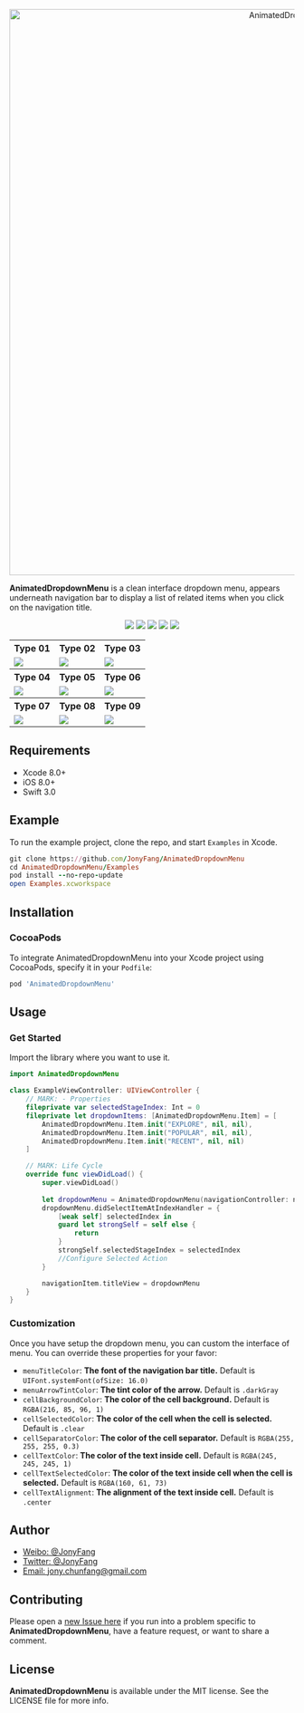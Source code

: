 <p align="center">
    <img src="https://dn-ynvsu4wa.qbox.me/16f7940346e6cfc5ddf9.png" alt="AnimatedDropdownMenu" title="AnimatedDropdownMenu" width="1000">
</p>

**AnimatedDropdownMenu** is a clean interface dropdown menu, appears underneath navigation bar to display a list of related items when you click on the navigation title.

<p align="center">
    <a href="https://cocoapods.org/pods/AnimatedDropdownMenu"><img src="https://img.shields.io/cocoapods/p/AnimatedDropdownMenu.svg?style=flat"></a>
    <a href="https://cocoapods.org/pods/AnimatedDropdownMenu"><img src="https://img.shields.io/badge/iOS-8.0%2B-blue.svg"></a>
    <a href="https://cocoapods.org/pods/AnimatedDropdownMenu"><img src="https://img.shields.io/badge/Swift-3.0%2B-orange.svg"></a>
    <a href="https://cocoapods.org/pods/AnimatedDropdownMenu"><img src="https://img.shields.io/cocoapods/v/AnimatedDropdownMenu.svg?style=flat"></a>
    <a href="http://mit-license.org"><img src="https://img.shields.io/cocoapods/l/AnimatedDropdownMenu.svg?style=flat"></a>
</p>


<p align="center">
    <table>
    <tr>
    <th>Type 01</th>
    <th>Type 02</th>
    <th>Type 03</th>
    </tr>
    <tr>
    <td><img src="https://dn-ynvsu4wa.qbox.me/85482a9232c248ab5aca.PNG"/></td>
    <td><img src="https://dn-ynvsu4wa.qbox.me/8767106baa384ee28bc3.PNG"/></td>
    <td><img src="https://dn-ynvsu4wa.qbox.me/bc46b32aacf22b459e63.PNG"/></td>
    </tr>
    <tr>
    <th>Type 04</th>
    <th>Type 05</th>
    <th>Type 06</th>
    </tr>
    <tr>
    <td><img src="https://dn-ynvsu4wa.qbox.me/4da2351118cda94556c3.PNG"/></td>
    <td><img src="https://dn-ynvsu4wa.qbox.me/fd8abea53051a404745b.PNG"/></td>
    <td><img src="https://dn-ynvsu4wa.qbox.me/951d3cf13599fd5cc307.PNG"/></td>
    </tr>
    <tr>
    <th>Type 07</th>
    <th>Type 08</th>
    <th>Type 09</th>
    </tr>
    <tr>
    <td><img src="https://dn-ynvsu4wa.qbox.me/772b9dfd1a1e554073b6.PNG"/></td>
    <td><img src="https://dn-ynvsu4wa.qbox.me/48835d39aae89b6c3212.PNG"/></td>
    <td><img src="https://dn-ynvsu4wa.qbox.me/76fa42336a0d3f7175d7.PNG"/></td>
    </tr>
    </table>
</p>

## Requirements

- Xcode 8.0+
- iOS 8.0+
- Swift 3.0

## Example

To run the example project, clone the repo, and start `Examples` in Xcode.

```ruby
git clone https://github.com/JonyFang/AnimatedDropdownMenu
cd AnimatedDropdownMenu/Examples
pod install --no-repo-update
open Examples.xcworkspace
```

## Installation

### CocoaPods

To integrate AnimatedDropdownMenu into your Xcode project using CocoaPods, specify it in your `Podfile`:

```ruby
pod 'AnimatedDropdownMenu'
```

## Usage

### Get Started

Import the library where you want to use it.

```swift
import AnimatedDropdownMenu

class ExampleViewController: UIViewController {
    // MARK: - Properties
    fileprivate var selectedStageIndex: Int = 0
    fileprivate let dropdownItems: [AnimatedDropdownMenu.Item] = [
        AnimatedDropdownMenu.Item.init("EXPLORE", nil, nil),
        AnimatedDropdownMenu.Item.init("POPULAR", nil, nil),
        AnimatedDropdownMenu.Item.init("RECENT", nil, nil)
    ]

    // MARK: Life Cycle
    override func viewDidLoad() {
        super.viewDidLoad()
        
        let dropdownMenu = AnimatedDropdownMenu(navigationController: navigationController, containerView: view, selectedIndex: selectedStageIndex, items: dropdownItems)
        dropdownMenu.didSelectItemAtIndexHandler = {
            [weak self] selectedIndex in
            guard let strongSelf = self else {
                return
            }
            strongSelf.selectedStageIndex = selectedIndex
            //Configure Selected Action
        }

        navigationItem.titleView = dropdownMenu
    }
}
```

### Customization

Once you have setup the dropdown menu, you can custom the interface of menu. You can override these properties for your favor:

- `menuTitleColor`: **The font of the navigation bar title.** Default is `UIFont.systemFont(ofSize: 16.0)`
- `menuArrowTintColor`: **The tint color of the arrow.** Default is `.darkGray`
- `cellBackgroundColor`: **The color of the cell background.** Default is `RGBA(216, 85, 96, 1)`
- `cellSelectedColor`: **The color of the cell when the cell is selected.** Default is `.clear`
- `cellSeparatorColor`: **The color of the cell separator.** Default is `RGBA(255, 255, 255, 0.3)`
- `cellTextColor`: **The color of the text inside cell.** Default is `RGBA(245, 245, 245, 1)`
- `cellTextSelectedColor`: **The color of the text inside cell when the cell is selected.** Default is `RGBA(160, 61, 73)`
- `cellTextAlignment`: **The alignment of the text inside cell.** Default is `.center`

## Author

- [Weibo: @JonyFang](http://weibo.com/3034766044/profile?topnav=1&wvr=6)
- [Twitter: @JonyFang](https://twitter.com/jony_chunfang)
- [Email: jony.chunfang@gmail.com](mailto:jony.chunfang@gmail.com)

## Contributing

Please open a [new Issue here](https://github.com/JonyFang/AnimatedDropdownMenu/issues/new) if you run into a problem specific to **AnimatedDropdownMenu**, have a feature request, or want to share a comment.

## License

**AnimatedDropdownMenu** is available under the MIT license. See the LICENSE file for more info.
